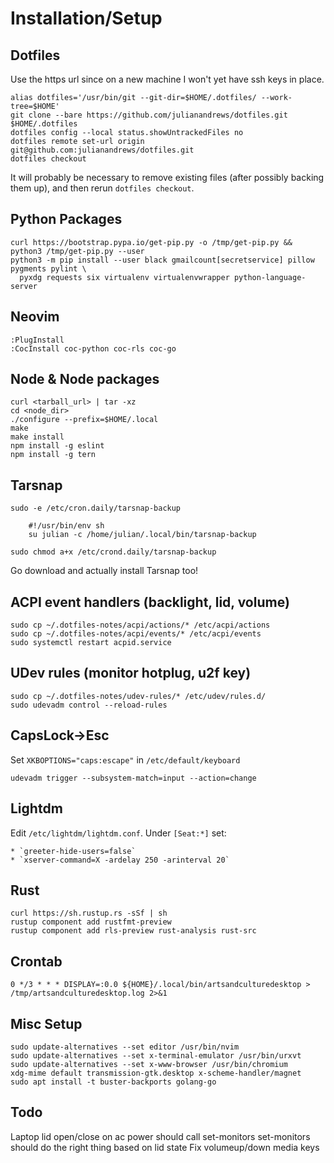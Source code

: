 Installation/Setup
==================

Dotfiles
--------

Use the https url since on a new machine I won't yet have ssh keys in place.

    alias dotfiles='/usr/bin/git --git-dir=$HOME/.dotfiles/ --work-tree=$HOME'
    git clone --bare https://github.com/julianandrews/dotfiles.git $HOME/.dotfiles
    dotfiles config --local status.showUntrackedFiles no
    dotfiles remote set-url origin git@github.com:julianandrews/dotfiles.git
    dotfiles checkout

It will probably be necessary to remove existing files (after possibly backing
them up), and then rerun `dotfiles checkout`.

Python Packages
---------------

    curl https://bootstrap.pypa.io/get-pip.py -o /tmp/get-pip.py && python3 /tmp/get-pip.py --user
    python3 -m pip install --user black gmailcount[secretservice] pillow pygments pylint \
      pyxdg requests six virtualenv virtualenvwrapper python-language-server

Neovim
------

    :PlugInstall
    :CocInstall coc-python coc-rls coc-go

Node & Node packages
--------------------

    curl <tarball_url> | tar -xz
    cd <node_dir>
    ./configure --prefix=$HOME/.local
    make
    make install
    npm install -g eslint
    npm install -g tern

Tarsnap
-------

    sudo -e /etc/cron.daily/tarsnap-backup

        #!/usr/bin/env sh
        su julian -c /home/julian/.local/bin/tarsnap-backup

    sudo chmod a+x /etc/crond.daily/tarsnap-backup

Go download and actually install Tarsnap too!

ACPI event handlers (backlight, lid, volume)
--------------------------------------------

    sudo cp ~/.dotfiles-notes/acpi/actions/* /etc/acpi/actions
    sudo cp ~/.dotfiles-notes/acpi/events/* /etc/acpi/events
    sudo systemctl restart acpid.service

UDev rules (monitor hotplug, u2f key)
-------------------------------------

    sudo cp ~/.dotfiles-notes/udev-rules/* /etc/udev/rules.d/
    sudo udevadm control --reload-rules

CapsLock->Esc
-------------

Set `XKBOPTIONS="caps:escape"` in `/etc/default/keyboard`

    udevadm trigger --subsystem-match=input --action=change

Lightdm
-------

Edit `/etc/lightdm/lightdm.conf`. Under `[Seat:*]` set:

    * `greeter-hide-users=false`
    * `xserver-command=X -ardelay 250 -arinterval 20`

Rust
----
    curl https://sh.rustup.rs -sSf | sh
    rustup component add rustfmt-preview
    rustup component add rls-preview rust-analysis rust-src

Crontab
-------

`0 */3 * * * DISPLAY=:0.0 ${HOME}/.local/bin/artsandculturedesktop > /tmp/artsandculturedesktop.log 2>&1`

Misc Setup
----------

    sudo update-alternatives --set editor /usr/bin/nvim
    sudo update-alternatives --set x-terminal-emulator /usr/bin/urxvt
    sudo update-alternatives --set x-www-browser /usr/bin/chromium
    xdg-mime default transmission-gtk.desktop x-scheme-handler/magnet
    sudo apt install -t buster-backports golang-go

Todo
----
Laptop lid open/close on ac power
    should call set-monitors
    set-monitors should do the right thing based on lid state
Fix volumeup/down media keys
